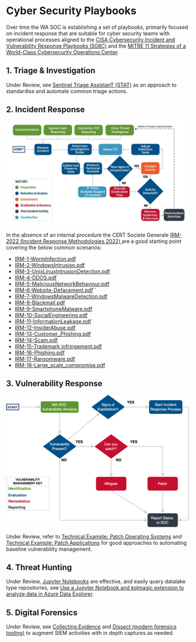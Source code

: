 # Cyber Security Playbooks

Over time the WA SOC is establishing a set of playbooks, primarily focused on incident response that are suitable for cyber security teams with operational processes aligned to the [CISA Cybersecurity Incident and Vulnerability Response Playbooks (508C)](pdfs/Federal_Government_Cybersecurity_Incident_and_Vulnerability_Response_Playbooks_508C.pdf) and the [MITRE 11 Strategies of a World-Class Cybersecurity Operations Center](pdfs/11-strategies-of-a-world-class-cybersecurity-operations-center.pdf).

## 1. Triage & Investigation

Under Review, see [Sentinel Triage AssistanT (STAT)](https://github.com/briandelmsft/SentinelAutomationModules/blob/main/Docs/howitworks.md) as an approach to standardise and automate common triage actions.

## 2. Incident Response

![Incident Response](../images/incidentresponse.png)

In the absence of an internal procedure the CERT Societe Generale [IRM-2022 (Incident Response Methodologies 2022)
](https://github.com/wagov/IRM/tree/main/EN) are a good starting point covering the below common scenarios:

- [IRM-1-WormInfection.pdf](https://github.com/wagov/IRM/raw/main/EN/IRM-1-WormInfection.pdf)
- [IRM-2-WindowsIntrusion.pdf](https://github.com/wagov/IRM/raw/main/EN/IRM-2-WindowsIntrusion.pdf)
- [IRM-3-UnixLinuxIntrusionDetection.pdf](https://github.com/wagov/IRM/raw/main/EN/IRM-3-UnixLinuxIntrusionDetection.pdf)
- [IRM-4-DDOS.pdf](https://github.com/wagov/IRM/raw/main/EN/IRM-4-DDOS.pdf)
- [IRM-5-MaliciousNetworkBehaviour.pdf](https://github.com/wagov/IRM/raw/main/EN/IRM-5-MaliciousNetworkBehaviour.pdf)
- [IRM-6-Website-Defacement.pdf](https://github.com/wagov/IRM/raw/main/EN/IRM-6-Website-Defacement.pdf)``
- [IRM-7-WindowsMalwareDetection.pdf](https://github.com/wagov/IRM/raw/main/EN/IRM-7-WindowsMalwareDetection.pdf)
- [IRM-8-Blackmail.pdf](https://github.com/wagov/IRM/raw/main/EN/IRM-8-Blackmail.pdf)
- [IRM-9-SmartphoneMalware.pdf](https://github.com/wagov/IRM/raw/main/EN/IRM-9-SmartphoneMalware.pdf)
- [IRM-10-SocialEngineering.pdf](https://github.com/wagov/IRM/raw/main/EN/IRM-10-SocialEngineering.pdf)
- [IRM-11-InformationLeakage.pdf](https://github.com/wagov/IRM/raw/main/EN/IRM-11-InformationLeakage.pdf)
- [IRM-12-InsiderAbuse.pdf](https://github.com/wagov/IRM/raw/main/EN/IRM-12-InsiderAbuse.pdf)
- [IRM-13-Customer_Phishing.pdf](https://github.com/wagov/IRM/raw/main/EN/IRM-13-Customer_Phishing.pdf)
- [IRM-14-Scam.pdf](https://github.com/wagov/IRM/raw/main/EN/IRM-14-Scam.pdf)
- [IRM-15-Trademark infringement.pdf](https://github.com/wagov/IRM/raw/main/EN/IRM-15-Trademark%20infringement.pdf)
- [IRM-16-Phishing.pdf](https://github.com/wagov/IRM/raw/main/EN/IRM-16-Phishing.pdf)
- [IRM-17-Ransomware.pdf](https://github.com/wagov/IRM/raw/main/EN/IRM-17-Ransomware.pdf)
- [IRM-18-Large_scale_compromise.pdf](https://github.com/wagov/IRM/raw/main/EN/IRM-18-Large_scale_compromise.pdf)

## 3. Vulnerability Response

![Vulnerability Response](../images/vulnerabilityresponse.png)

Under Review, refer to [Technical Example: Patch Operating Systems](https://www.cyber.gov.au/acsc/view-all-content/publications/technical-example-patch-operating-systems) and [Technical Example: Patch Applications](https://www.cyber.gov.au/acsc/view-all-content/publications/technical-example-patch-applications) for good approaches to automating baseline vulnerability management.

## 4. Threat Hunting

Under Review, [Jupyter Notebooks](https://github.com/github/codespaces-jupyter) are effective, and easily query datalake type repositories, see [Use a Jupyter Notebook and kqlmagic extension to analyze data in Azure Data Explorer](https://learn.microsoft.com/en-us/azure/data-explorer/kqlmagic).

## 5. Digital Forensics

Under Review, see [Collecting Evidence](collecting-evidence.md) and [Dissect (modern forensics tooling)](https://docs.dissect.tools/en/latest/index.html) to augment SIEM activities with in depth captures as needed.
